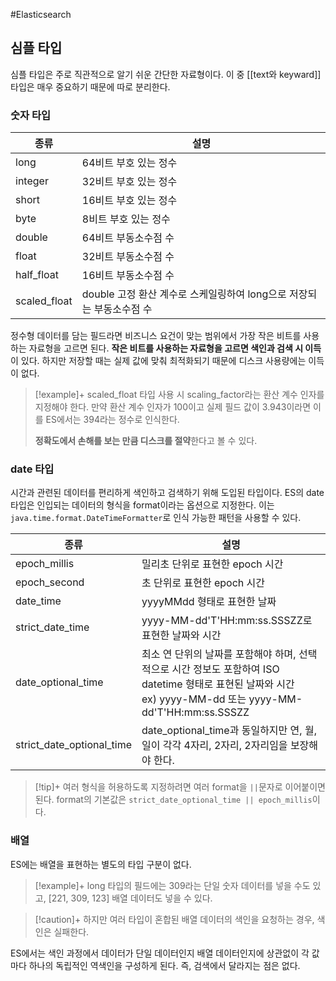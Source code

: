 #Elasticsearch 

## 심플 타입
심플 타입은 주로 직관적으로 알기 쉬운 간단한 자료형이다. 이 중 [[text와 keyward]] 타입은 매우 중요하기 때문에 따로 분리한다.

### 숫자 타입

| 종류           | 설명                                          |
| ------------ | ------------------------------------------- |
| long         | 64비트 부호 있는 정수                               |
| integer      | 32비트 부호 있는 정수                               |
| short        | 16비트 부호 있는 정수                               |
| byte         | 8비트 부호 있는 정수                                |
| double       | 64비트 부동소수점 수                                |
| float        | 32비트 부동소수점 수                                |
| half_float   | 16비트 부동소수점 수                                |
| scaled_float | double 고정 환산 계수로 스케일링하여 long으로 저장되는 부동소수점 수 |
정수형 데이터를 담는 필드라면 비즈니스 요건이 맞는 범위에서 가장 작은 비트를 사용하는 자료형을 고르면 된다. **작은 비트를 사용하는 자료형을 고르면 색인과 검색 시 이득**이 있다. 하지만 저장할 때는 실제 값에 맞춰 최적화되기 때문에 디스크 사용량에는 이득이 없다.

> [!example]+ 
> scaled_float 타입 사용 시 scaling_factor라는 환산 계수 인자를 지정해야 한다.
> 만약 환산 계수 인자가 100이고 실제 필드 값이 3.943이라면 이를 ES에서는 394라는 정수로 인식한다.
> 
> **정확도에서 손해를 보는 만큼 디스크를 절약**한다고 볼 수 있다.
> 
> 

### date 타입
시간과 관련된 데이터를 편리하게 색인하고 검색하기 위해 도입된 타입이다. ES의 date 타입은 인입되는 데이터의 형식을 format이라는 옵션으로 지정한다. 이는 `java.time.format.DateTimeFormatter`로 인식 가능한  패턴을 사용할 수 있다.

| 종류                        | 설명                                                                                                                   |
| ------------------------- | -------------------------------------------------------------------------------------------------------------------- |
| epoch_millis              | 밀리초 단위로 표현한 epoch 시간                                                                                                 |
| epoch_second              | 초 단위로 표현한 epoch 시간                                                                                                   |
| date_time                 | yyyyMMdd 형태로 표현한 날짜                                                                                                  |
| strict_date_time          | yyyy-MM-dd'T'HH:mm:ss.SSSZZ로 표현한 날짜와 시간                                                                              |
| date_optional_time        | 최소 연 단위의 날짜를 포함해야 하며, 선택적으로 시간 정보도 포함하여 ISO datetime 형태로 표현된 날짜와 시간<br>ex) yyyy-MM-dd 또는 yyyy-MM-dd'T'HH:mm:ss.SSSZZ |
| strict_date_optional_time | date_optional_time과 동일하지만 연, 월, 일이 각각 4자리, 2자리, 2자리임을 보장해야 한다.                                                       |

> [!tip]+ 
> 여러 형식을 허용하도록 지정하려면 여러 format을 `||`문자로 이어붙이면 된다.
> format의 기본값은 `strict_date_optional_time || epoch_millis`이다.

### 배열
ES에는 배열을 표현하는 별도의 타입 구분이 없다.

> [!example]+ 
> long 타입의 필드에는 309라는 단일 숫자 데이터를 넣을 수도 있고, [221, 309, 123] 배열 데이터도 넣을 수 있다.

> [!caution]+ 
> 하지만 여러 타입이 혼합된 배열 데이터의 색인을 요청하는 경우, 색인은 실패한다.

ES에서는 색인 과정에서 데이터가 단일 데이터인지 배열 데이터인지에 상관없이 각 값마다 하나의 독립적인 역색인을 구성하게 된다. 즉, 검색에서 달라지는 점은 없다.
